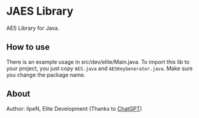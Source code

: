 # JAES Library
AES Library for Java.

## How to use
There is an example usage in src/dev/elite/Main.java.
To import this lib to your project, you just copy `AES.java` and `AESKeyGenerator.java`. Make sure you change the package name.

## About
Author: ilpeN, Elite Development (Thanks to [ChatGPT](https://chatgpt.com/))
